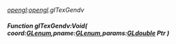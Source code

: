 _[opengl](../../modules/opengl/opengl-module.md):[opengl](../../modules/opengl/opengl-module.md).glTexGendv_
##### Function glTexGendv:Void( coord:[GLenum](../../modules/opengl/opengl-glenum.md),pname:[GLenum](../../modules/opengl/opengl-glenum.md),params:[GLdouble](../../modules/opengl/opengl-gldouble.md) Ptr )
